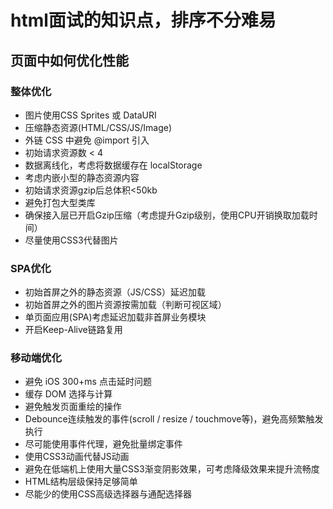 # html面试的知识点，排序不分难易
## 页面中如何优化性能
### 整体优化
- 图片使用CSS Sprites 或 DataURI
- 压缩静态资源(HTML/CSS/JS/Image)
- 外链 CSS 中避免 @import 引入
- 初始请求资源数 < 4
- 数据离线化，考虑将数据缓存在 localStorage
- 考虑内嵌小型的静态资源内容
- 初始请求资源gzip后总体积<50kb
- 避免打包大型类库
- 确保接入层已开启Gzip压缩（考虑提升Gzip级别，使用CPU开销换取加载时间）
- 尽量使用CSS3代替图片

### SPA优化
- 初始首屏之外的静态资源（JS/CSS）延迟加载
- 初始首屏之外的图片资源按需加载（判断可视区域）
- 单页面应用(SPA)考虑延迟加载非首屏业务模块
- 开启Keep-Alive链路复用

### 移动端优化

- 避免 iOS 300+ms 点击延时问题
- 缓存 DOM 选择与计算
- 避免触发页面重绘的操作
- Debounce连续触发的事件(scroll / resize / touchmove等)，避免高频繁触发执行
- 尽可能使用事件代理，避免批量绑定事件
- 使用CSS3动画代替JS动画
- 避免在低端机上使用大量CSS3渐变阴影效果，可考虑降级效果来提升流畅度
- HTML结构层级保持足够简单
- 尽能少的使用CSS高级选择器与通配选择器